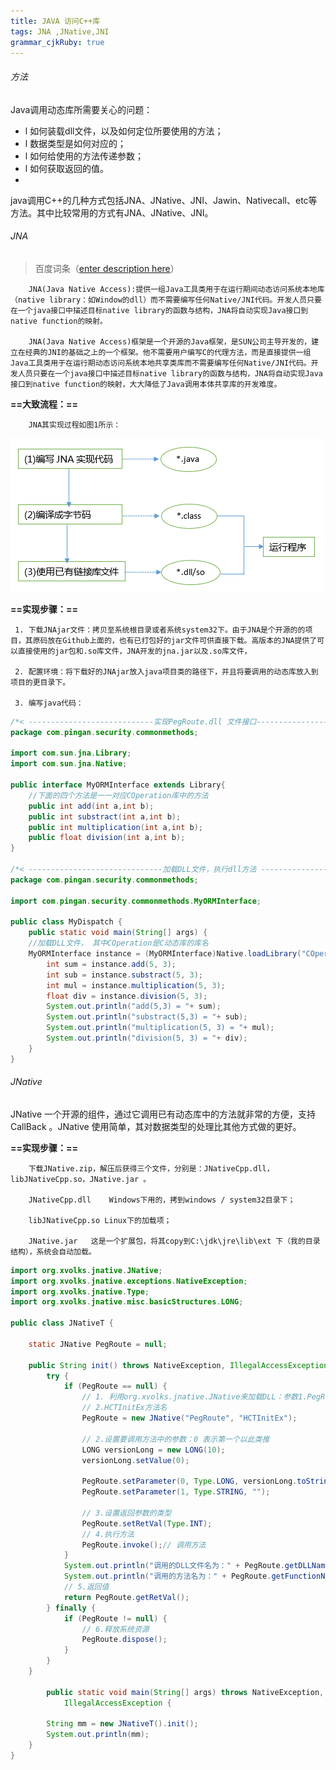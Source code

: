 ```yaml
---
title: JAVA 访问C++库
tags: JNA ,JNative,JNI
grammar_cjkRuby: true
---
```



###### 方法
Java调用动态库所需要关心的问题：
 - l 如何装载dll文件，以及如何定位所要使用的方法；
 - l 数据类型是如何对应的；
 - l 如何给使用的方法传递参数；
 - l 如何获取返回的值。
 - 
java调用C++的几种方式包括JNA、JNative、JNI、Jawin、Nativecall、etc等方法。其中比较常用的方式有JNA、JNative、JNI。
###### JNA
> 百度词条（[enter description here](https://baike.baidu.com/item/JNA/8637274?fr=aladdin)）

		JNA(Java Native Access):提供一组Java工具类用于在运行期间动态访问系统本地库（native library：如Window的dll）而不需要编写任何Native/JNI代码。开发人员只要在一个java接口中描述目标native library的函数与结构，JNA将自动实现Java接口到native function的映射。 
		
		JNA(Java Native Access)框架是一个开源的Java框架，是SUN公司主导开发的，建立在经典的JNI的基础之上的一个框架。他不需要用户编写C的代理方法，而是直接提供一组Java工具类用于在运行期动态访问系统本地共享类库而不需要编写任何Native/JNI代码。开发人员只要在一个java接口中描述目标native library的函数与结构，JNA将自动实现Java接口到native function的映射，大大降低了Java调用本体共享库的开发难度。
**==大致流程：==**

		JNA其实现过程如图1所示：	
![图1 JNA调用流程](JNA调用流程图.png)

**==实现步骤：==**

	 1. 下载JNAjar文件：拷贝至系统根目录或者系统system32下。由于JNA是个开源的的项目，其原码放在Github上面的，也有已打包好的jar文件可供直接下载。高版本的JNA提供了可以直接使用的jar包和.so库文件，JNA开发的jna.jar以及.so库文件，
	 
	 2. 配置环境：将下载好的JNAjar放入java项目类的路径下，并且将要调用的动态库放入到项目的更目录下。
	 
	 3. 编写java代码：
	 

``` java
/*< ----------------------------实现PegRoute.dll 文件接口---------------------------- >*/
package com.pingan.security.commonmethods;

import com.sun.jna.Library;
import com.sun.jna.Native;

public interface MyORMInterface extends Library{
	//下面的四个方法是一一对应COperation库中的方法
	public int add(int a,int b); 	
	public int substract(int a,int b); 	
	public int multiplication(int a,int b);
	public float division(int a,int b);
}

/*< ------------------------------加载DLL文件，执行dll方法 ----------------------------- >*/
package com.pingan.security.commonmethods;

import com.pingan.security.commonmethods.MyORMInterface;

public class MyDispatch {
	public static void main(String[] args) {
	//加载DLL文件， 其中COperation是C动态库的库名
	MyORMInterface instance = (MyORMInterface)Native.loadLibrary("COperation", MyORMInterface.class);
		int sum = instance.add(5, 3); 		
		int sub = instance.substract(5, 3); 	
		int mul = instance.multiplication(5, 3); 		
		float div = instance.division(5, 3); 
		System.out.println("add(5,3) = "+ sum); 		
		System.out.println("substract(5,3) = "+ sub); 		
		System.out.println("multiplication(5, 3) = "+ mul); 		
		System.out.println("division(5, 3) = "+ div); 	
	}
}
```
###### JNative		
JNative	一个开源的组件，通过它调用已有动态库中的方法就非常的方便，支持CallBack 。JNative
使用简单，其对数据类型的处理比其他方式做的更好。

**==实现步骤：==**

		下载JNative.zip，解压后获得三个文件，分别是：JNativeCpp.dll，libJNativeCpp.so，JNative.jar 。

		JNativeCpp.dll    Windows下用的，拷到windows / system32目录下；
		
		libJNativeCpp.so Linux下的加载项；
		
		JNative.jar   这是一个扩展包，将其copy到C:\jdk\jre\lib\ext 下（我的目录结构），系统会自动加载。 
		
		

``` java
import org.xvolks.jnative.JNative;  
import org.xvolks.jnative.exceptions.NativeException;  
import org.xvolks.jnative.Type;  
import org.xvolks.jnative.misc.basicStructures.LONG;  
  
public class JNativeT {  
  
    static JNative PegRoute = null;  
  
    public String init() throws NativeException, IllegalAccessException {  
        try {  
            if (PegRoute == null) {  
                // 1. 利用org.xvolks.jnative.JNative来加载DLL：参数1.PegRoute为类名  
                // 2.HCTInitEx方法名  
                PegRoute = new JNative("PegRoute", "HCTInitEx");  
  
                // 2.设置要调用方法中的参数：0 表示第一个以此类推  
                LONG versionLong = new LONG(10);  
                versionLong.setValue(0);  
  
                PegRoute.setParameter(0, Type.LONG, versionLong.toString());  
                PegRoute.setParameter(1, Type.STRING, "");  
  
                // 3.设置返回参数的类型  
                PegRoute.setRetVal(Type.INT);  
                // 4.执行方法  
                PegRoute.invoke();// 调用方法  
            }  
            System.out.println("调用的DLL文件名为：" + PegRoute.getDLLName());  
            System.out.println("调用的方法名为：" + PegRoute.getFunctionName());  
            // 5.返回值  
            return PegRoute.getRetVal();  
        } finally {  
            if (PegRoute != null) {  
                // 6.释放系统资源  
                PegRoute.dispose();  
            }  
        }  
    }  
  
        public static void main(String[] args) throws NativeException,  
            IllegalAccessException {  
          
        String mm = new JNativeT().init();  
        System.out.println(mm);  
    }  
}  
```